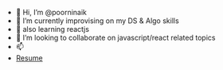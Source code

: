 - 👋 Hi, I’m @poorninaik
- 👀 I’m currently improvising on my DS & Algo skills
- 🌱 also learning reactjs
- 💞️ I’m looking to collaborate on javascript/react related topics
- 📫 
- [Resume](https://drive.google.com/file/d/1TZ8ELCUdxZVDbJaTlvTP7CyroB14aYXX)
<!---
poorninaik/poorninaik is a ✨ special ✨ repository because its `README.md` (this file) appears on your GitHub profile.
You can click the Preview link to take a look at your changes.
--->
